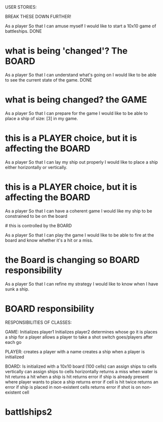 USER STORIES:

BREAK THESE DOWN FURTHER!

As a player
So that I can amuse myself
I would like to start a 10x10 game of battleships.
DONE

# what is being 'changed'? The BOARD


As a player
So that I can understand what's going on
I would like to be able to see the current state of the game.
DONE

# what is being changed? the GAME

As a player
So that I can prepare for the game
I would like to be able to place a ship of size: [3] in my game.

# this is a PLAYER choice, but it is affecting the BOARD


As a player
So that I can lay my ship out properly
I would like to place a ship either horizontally or vertically.

# this is a PLAYER choice, but it is affecting the BOARD

As a player
So that I can have a coherent game
I would like my ship to be constrained to be on the board

# this is controlled by the BOARD

As a player
So that I can play the game
I would like to be able to fire at the board and know whether it's a hit or a miss.

# the Board is changing so BOARD responsibility

As a player
So that I can refine my strategy
I would like to know when I have sunk a ship.

# BOARD responsibility


RESPONSIBILITIES OF CLASSES:

GAME:
Initializes player1
Initializes player2
determines whose go it is
places a ship for a player
allows a player to take a shot
switch goes/players after each go

PLAYER:
creates a player with a name
creates a ship when a player is initialized


BOARD:
Is initialized with a 10x10 board (100 cells)
can assign ships to cells vertically
can assign ships to cells horizontally
returns a miss when water is hit
returns a hit when a ship is hit
returns error if ship is already present where player wants to place a ship
returns error if cell is hit twice
returns an error if ship is placed in non-existent cells
returns error if shot is on non-existent cell
# battlships2
